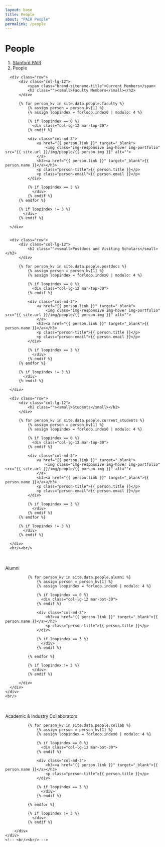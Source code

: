 ```yaml
---
layout: base
title: People
about: "PAIR People"
permalink: /people
---
```

<!-- Page Content -->
<div class="container-fluid">

  <div class="container">
      <!-- Page Heading/Breadcrumbs -->
      <div class="row">
          <div class="col-lg-12">
              <h1 class="page-header">People
                  <small></small>
              </h1>
              <ol class="breadcrumb">
                  <li><a href="/">Stanford PAIR</a></li>
                  <li class="active">People</li>
              </ol>
          </div>
      </div>

      <div class="row">
          <div class="col-lg-12">
              <span class="brand-sitename-title">Current Members</span>
              <h2 class=""><small>Faculty Members</small></h2>
          </div>

          {% for person_kv in site.data.people.faculty %} 
              {% assign person = person_kv[1] %}
              {% assign loopindex = forloop.index0 | modulo: 4 %}

              {% if loopindex == 0 %}
                <div class="col-lg-12 mar-top-30">
              {% endif %}

              <div class="col-md-3">
                  <a href="{{ person.link }}" target="_blank">
                      <img class="img-responsive img-hover img-portfolio" src="{{ site.url }}/img/people/{{ person.img }}" alt="">
                  </a>
                  <h3><a href="{{ person.link }}" target="_blank">{{ person.name }}</a></h3>
                  <p class="person-title">{{ person.title }}</p>
                  <p class="person-email">{{ person.email }}</p>
              </div>

              {% if loopindex == 3 %}
                </div>
              {% endif %}
          {% endfor %}

          {% if loopindex != 3 %}
            </div>
          {% endif %}

      </div>


      <div class="row">
          <div class="col-lg-12">
              <h2 class=""><small>Postdocs and Visiting Scholars</small></h2>
          </div>

          {% for person_kv in site.data.people.postdocs %} 
              {% assign person = person_kv[1] %}
              {% assign loopindex = forloop.index0 | modulo: 4 %}

              {% if loopindex == 0 %}
                <div class="col-lg-12 mar-top-30">
              {% endif %}

              <div class="col-md-3">
                  <a href="{{ person.link }}" target="_blank">
                      <img class="img-responsive img-hover img-portfolio" src="{{ site.url }}/img/people/{{ person.img }}" alt="">
                  </a>
                  <h3><a href="{{ person.link }}" target="_blank">{{ person.name }}</a></h3>
                  <p class="person-title">{{ person.title }}</p>
                  <p class="person-email">{{ person.email }}</p>
              </div>

              {% if loopindex == 3 %}
                </div>
              {% endif %}
          {% endfor %}

          {% if loopindex != 3 %}
            </div>
          {% endif %}

      </div>

      <div class="row">
          <div class="col-lg-12">
              <h2 class=""><small>Students</small></h2>
          </div>

          {% for person_kv in site.data.people.current_students %} 
              {% assign person = person_kv[1] %}
              {% assign loopindex = forloop.index0 | modulo: 4 %}

              {% if loopindex == 0 %}
                <div class="col-lg-12 mar-top-30">
              {% endif %}

              <div class="col-md-3">
                  <a href="{{ person.link }}" target="_blank">
                      <img class="img-responsive img-hover img-portfolio" src="{{ site.url }}/img/people/{{ person.img }}" alt="">
                  </a>
                  <h3><a href="{{ person.link }}" target="_blank">{{ person.name }}</a></h3>
                  <p class="person-title">{{ person.title }}</p>
                  <p class="person-email">{{ person.email }}</p>
              </div>

              {% if loopindex == 3 %}
                </div>
              {% endif %}
          {% endfor %}

          {% if loopindex != 3 %}
            </div>
          {% endif %}

      </div>
      <br/><br/>
  </div>
</div>


<div class="container-fluid container-colored">
    <br/><br/>
    <div class="container">
      <div class="row" id="alumni">
          <div class="col-lg-12">
              <span class="brand-sitename-title">Alumni</span>
              <div class="page-header-people-dark"></div>

              {% for person_kv in site.data.people.alumni %} 
                  {% assign person = person_kv[1] %}
                  {% assign loopindex = forloop.index0 | modulo: 4 %}

                  {% if loopindex == 0 %}
                    <div class="col-lg-12 mar-bot-30">
                  {% endif %}

                  <div class="col-md-3">
                      <h3><a href="{{ person.link }}" target="_blank">{{ person.name }}</a></h3>
                      <p class="person-title">{{ person.title }}</p>
                  </div>

                  {% if loopindex == 3 %}
                    </div>
                  {% endif %}

              {% endfor %}

              {% if loopindex != 3 %}
                </div>
              {% endif %}

          </div>
      </div>
    </div>
    <br/>
</div>


<div class="container-fluid">
    <br/><br/>
    <div class="container">
    <div class="row" id="cerc">
        <div class="col-lg-12">
            <span class="brand-sitename-title">Academic & Industry Collaborators</span>
            <div class="page-header-people"></div>

              {% for person_kv in site.data.people.collab %} 
                  {% assign person = person_kv[1] %}
                  {% assign loopindex = forloop.index0 | modulo: 4 %}

                  {% if loopindex == 0 %}
                    <div class="col-lg-12 mar-bot-30">
                  {% endif %}

                  <div class="col-md-3">
                      <h3><a href="{{ person.link }}" target="_blank">{{ person.name }}</a></h3>
                      <p class="person-title">{{ person.title }}</p>
                  </div>

                  {% if loopindex == 3 %}
                    </div>
                  {% endif %}

              {% endfor %}

              {% if loopindex != 3 %}
                </div>
              {% endif %}

        </div>
    </div>
    <!-- <br/><br/> -->
</div>
<!-- /.container -->
